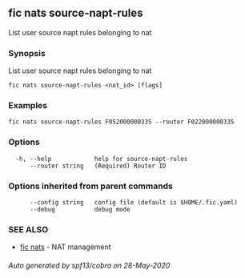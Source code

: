 ## fic nats source-napt-rules

List user source napt rules belonging to nat

### Synopsis

List user source napt rules belonging to nat

```
fic nats source-napt-rules <nat_id> [flags]
```

### Examples

```
fic nats source-napt-rules F052000000335 --router F022000000335
```

### Options

```
  -h, --help            help for source-napt-rules
      --router string   (Required) Router ID
```

### Options inherited from parent commands

```
      --config string   config file (default is $HOME/.fic.yaml)
      --debug           debug mode
```

### SEE ALSO

* [fic nats](fic_nats.md)	 - NAT management

###### Auto generated by spf13/cobra on 28-May-2020
